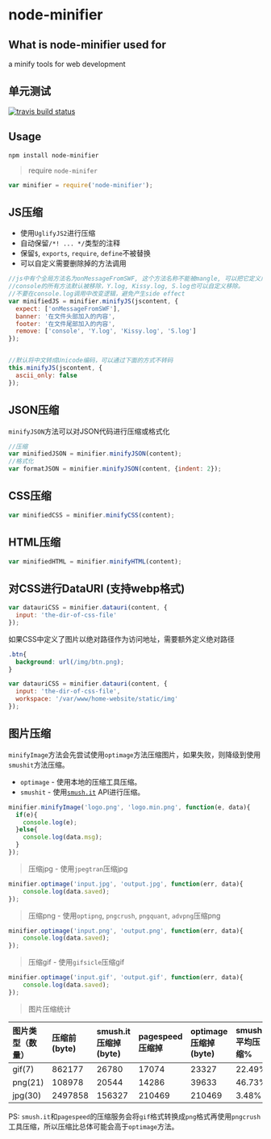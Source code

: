 node-minifier
=====

What is node-minifier used for
-------
a minify tools for web development

单元测试
------
[![travis build status](https://api.travis-ci.org/colorhook/node-minifier.png)](https://www.travis-ci.org/colorhook/node-minifier)

Usage
-------

```
npm install node-minifier
```


> require `node-minifer`

```js
var minifier = require('node-minifier');
```

JS压缩
---------

* 使用`UglifyJS2`进行压缩
* 自动保留`/*! ... */`类型的注释
* 保留`$`, `exports`, `require`, `define`不被替换
* 可以自定义需要删除掉的方法调用

```js
//js中有个全局方法名为onMessageFromSWF, 这个方法名称不能被mangle, 可以把它定义成保留字。
//console的所有方法默认被移除，Y.log, Kissy.log, S.log也可以自定义移除。
//不要在console.log调用中改变逻辑，避免产生side effect
var minifiedJS = minifier.minifyJS(jscontent, {
  expect: ['onMessageFromSWF'],
  banner: '在文件头部加入的内容',
  footer: '在文件尾部加入的内容',
  remove: ['console', 'Y.log', 'Kissy.log', 'S.log']
});


//默认将中文转成Unicode编码，可以通过下面的方式不转码
this.minifyJS(jscontent, {
  ascii_only: false
});
```

JSON压缩
---------

`minifyJSON`方法可以对JSON代码进行压缩或格式化

```js
//压缩
var minifiedJSON = minifier.minifyJSON(content);
//格式化
var formatJSON = minifier.minifyJSON(content, {indent: 2});
```



CSS压缩
---------

```js
var minifiedCSS = minifier.minifyCSS(content);
```

HTML压缩
---------

```js
var minifiedHTML = minifier.minifyHTML(content);
```

对CSS进行DataURI (支持webp格式)
---------

```js
var datauriCSS = minifier.datauri(content, {
  input: 'the-dir-of-css-file'
});
```

如果CSS中定义了图片以绝对路径作为访问地址，需要额外定义绝对路径

```css
.btn{
  background: url(/img/btn.png);
}
```

```js
var datauriCSS = minifier.datauri(content, {
  input: 'the-dir-of-css-file',
  workspace: '/var/www/home-website/static/img'
});
```



图片压缩
---------
`minifyImage`方法会先尝试使用`optimage`方法压缩图片，如果失败，则降级到使用`smushit`方法压缩。

* `optimage` - 使用本地的压缩工具压缩。
* `smushit` - 使用[`smush.it`](http://smush.it/) API进行压缩。

```js
minifier.minifyImage('logo.png', 'logo.min.png', function(e, data){
  if(e){
    console.log(e);
  }else{
    console.log(data.msg);
  }
});
```


> 压缩jpg - 使用`jpegtran`压缩jpg

```js
minifier.optimage('input.jpg', 'output.jpg', function(err, data){
    console.log(data.saved);
});
```

> 压缩png - 使用`optipng`, `pngcrush`, `pngquant`, `advpng`压缩png

```js
minifier.optimage('input.png', 'output.png', function(err, data){
    console.log(data.saved);
});
```

> 压缩gif - 使用`gifsicle`压缩gif

```js
minifier.optimage('input.gif', 'output.gif', function(err, data){
    console.log(data.saved);
});
```

> 图片压缩统计

| 图片类型（数量）  | 压缩前(byte) | smush.it压缩掉(byte) | pagespeed压缩掉 | optimage压缩掉(byte)  | smush.it平均压缩% | optimage平均压缩% | pagespeed平均压缩% | smush.it总计压缩% | optimage总计压缩% | pagespeed总计压缩% |  
| :---------        | :--------    | :---------           | :---------      | :---------            | :---------        | :---------        | :---------         | :---------        | :---------        | :---------         |
|gif(7)             | 862177       | 26780                | 17074           | 23327                 | 22.49%            | 14.28%            | 6.14%              | 3.11%             | 2.71%             | 1.98%              |
|png(21)            | 108978       | 20544                | 14286           | 39633                 | 46.73%            | 54.48%            | 38.29%             | 18.85%            | 36.37%            | 13.11%             |
|jpg(30)            | 2497858      | 156327               | 210469          | 210469                | 3.48%             | 11.6%             | 11.6%              | 6.26%             | 8.43%             | 8.43%              |

PS: `smush.it`和`pagespeed`的压缩服务会将`gif`格式转换成`png`格式再使用`pngcrush`工具压缩，所以压缩比总体可能会高于`optimage`方法。